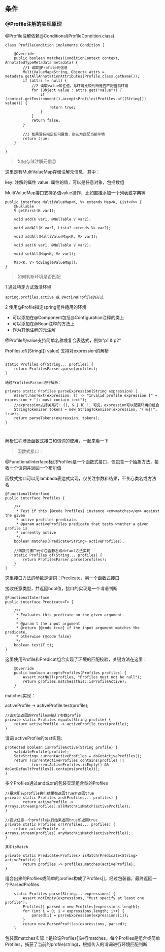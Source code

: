 ## 条件

### @Profile注解的实现原理

@Profile注解依赖@Conditional(ProfileCondition.class)

```
class ProfileCondition implements Condition {

	@Override
	public boolean matches(ConditionContext context, AnnotatedTypeMetadata metadata) {
        //1 读取@Profile元信息
		MultiValueMap<String, Object> attrs = metadata.getAllAnnotationAttributes(Profile.class.getName());
		if (attrs != null) {
            //2 读取value属性值，与环境比较判断是否匹配当前环境
			for (Object value : attrs.get("value")) {
				if (context.getEnvironment().acceptsProfiles(Profiles.of((String[]) value))) {
					return true;
				}
			}
			return false;
		}

        //3 如果没有指定任何属性，则认为匹配当前环境
		return true;
	}

}

```

> 如何存储注解元信息

这里是有MultiValueMap存储注解元信息，其中：

key: 注解的属性
value: 属性的值，可以是任意对象，包括数组

MultiValueMap接口支持多值value操作，比如直接添加一个列表或字典等

```
public interface MultiValueMap<K, V> extends Map<K, List<V>> {
    @Nullable
    V getFirst(K var1);

    void add(K var1, @Nullable V var2);

    void addAll(K var1, List<? extends V> var2);

    void addAll(MultiValueMap<K, V> var1);

    void set(K var1, @Nullable V var2);

    void setAll(Map<K, V> var1);

    Map<K, V> toSingleValueMap();
}

```

> 如何判断环境是否匹配

1 通过特定方式激活环境

```
spring.profiles.active 或 @ActiveProfile的形式

```

2 使用@Profile指定spring组件适用的环境

* 可以添加在@Component包括@Configuration注释的类上
* 可以添加在@Bean注释的方法上
* 作为其他注解的元注解

@Profile的value支持简单名称或复合表达式，例如"p1 & p2"

Profiles.of((String[]) value) 支持对expression的解析

```

static Profiles of(String... profiles) {
	return ProfilesParser.parse(profiles);
}

通过ProfilesParser进行解析：

private static Profiles parseExpression(String expression) {
	Assert.hasText(expression, () -> "Invalid profile expression [" + expression + "]: must contain text");
    //expression支持关系符: (), & | 和 !, 可见，expression可以配置环境的组合
	StringTokenizer tokens = new StringTokenizer(expression, "()&|!", true);
	return parseTokens(expression, tokens);
}



```

解析过程涉及函数式接口和谓词的使用，一起来看一下

> 函数式接口：

@FunctionalInterface标识Profiles是一个函数式接口，仅包含一个抽象方法，接收一个谓词并返回一个布尔值

函数式接口可以用lambada表达式实现，仅关注参数和结果，不关心类名或方法名

```
@FunctionalInterface
public interface Profiles {

	/**
	 * Test if this {@code Profiles} instance <em>matches</em> against the given
	 * active profiles predicate.
	 * @param activeProfiles predicate that tests whether a given profile is
	 * currently active
	 */
	boolean matches(Predicate<String> activeProfiles);

    //函数式接口允许包含静态或defaul方法实现
    static Profiles of(String... profiles) {
		return ProfilesParser.parse(profiles);
	}
}

```

这里接口方法的参数是谓词：Predicate，另一个函数式接口

接收任意类型，并返回bool值，接口的实现是一个谓语判断

```
@FunctionalInterface
public interface Predicate<T> {

    /**
     * Evaluates this predicate on the given argument.
     *
     * @param t the input argument
     * @return {@code true} if the input argument matches the predicate,
     * otherwise {@code false}
     */
    boolean test(T t);
}

```

这里使用Profile和Predicat组合实现了环境的匹配校验，关键方法在这里：

```
	@Override
	public boolean acceptsProfiles(Profiles profiles) {
		Assert.notNull(profiles, "Profiles must not be null");
		return profiles.matches(this::isProfileActive);
	}

```

matches实现：

activeProfile -> activeProfile.test(profile);

```
//该方法返回的Profiles捕获了参数profie
private static Profiles equals(String profile) {
	return activeProfile -> activeProfile.test(profile);
}

```

谓词 activeProfile的test实现:

```
protected boolean isProfileActive(String profile) {
	validateProfile(profile);
	Set<String> currentActiveProfiles = doGetActiveProfiles();
	return (currentActiveProfiles.contains(profile) ||
			(currentActiveProfiles.isEmpty() && doGetDefaultProfiles().contains(profile)));
}

```

多个Profiles通过and或or的包装实现组合型的Profiles

```
//要求所有profile执行结果都返回true才返回true
private static Profiles and(Profiles... profiles) {
		return activeProfile -> Arrays.stream(profiles).allMatch(isMatch(activeProfile));
}

//要求任意一个profile执行结果返回true即返回true
private static Profiles or(Profiles... profiles) {
	return activeProfile -> Arrays.stream(profiles).anyMatch(isMatch(activeProfile));
}

其中isMatch

private static Predicate<Profiles> isMatch(Predicate<String> activeProfile) {
		return profiles -> profiles.matches(activeProfile);
}

```

组合出来的Profiles或简单的profies构成了Profiles[]，经过包装器，最终返回一个ParsedProfiles

```
	static Profiles parse(String... expressions) {
		Assert.notEmpty(expressions, "Must specify at least one profile");
		Profiles[] parsed = new Profiles[expressions.length];
		for (int i = 0; i < expressions.length; i++) {
			parsed[i] = parseExpression(expressions[i]);
		}
		return new ParsedProfiles(expressions, parsed);
	}

```

包装器matches实际上是轮询Profiles[]进行matches，每个Profiles是组合或简单Profiles，捕获了当前的profile(string)，根据传入的谓词进行环境匹配判断
